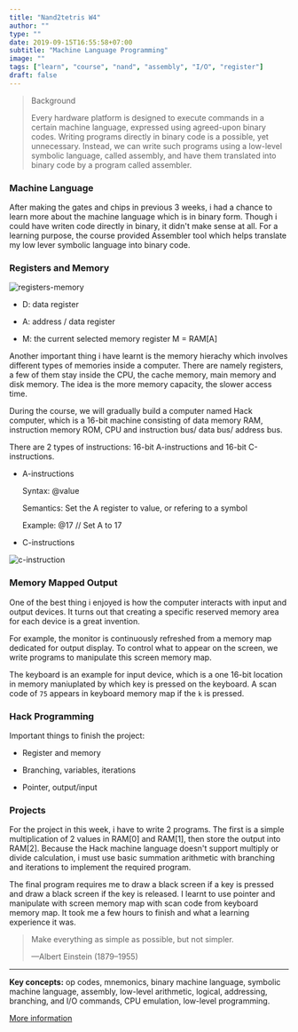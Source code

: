 ```yaml
---
title: "Nand2tetris W4"
author: ""
type: ""
date: 2019-09-15T16:55:58+07:00
subtitle: "Machine Language Programming"
image: ""
tags: ["learn", "course", "nand", "assembly", "I/O", "register"]
draft: false
---
```


> Background
>
> Every hardware platform is designed to execute commands in a certain machine language, expressed using agreed-upon binary codes. Writing programs directly in binary code is a possible, yet unnecessary. Instead, we can write such programs using a low-level symbolic language, called assembly, and have them translated into binary code by a program called assembler.

### Machine Language

After making the gates and chips in previous 3 weeks, i had a chance to learn more about the machine language which is in binary form. Though i could have writen code directly in binary, it didn't make sense at all. For a learning purpose, the course provided Assembler tool which helps translate my low lever symbolic language into binary code.

### Registers and Memory

![registers-memory](/images/registers-memory.png)

- D: data register

- A: address / data register

- M: the current selected memory register M = RAM[A]

Another important thing i have learnt is the memory hierachy which involves different types of memories inside a computer. There are namely registers, a few of them stay inside the CPU, the cache memory, main memory and disk memory. The idea is the more memory capacity, the slower access time.

During the course, we will gradually build a computer named Hack computer, which is a 16-bit machine consisting of data memory RAM, instruction memory ROM, CPU and instruction bus/ data bus/ address bus.

There are 2 types of instructions: 16-bit A-instructions and 16-bit C-instructions.

- A-instructions

    Syntax: @value

    Semantics: Set the A register to value, or refering to a symbol

    Example: @17 // Set A to 17

- C-instructions

![c-instruction](/images/c-instruction.png)

### Memory Mapped Output

One of the best thing i enjoyed is how the computer interacts with input and output devices. It turns out that creating a specific reserved memory area for each device is a great invention. 

For example, the monitor is continuously refreshed from a memory map dedicated for output display. To control what to appear on the screen, we write programs to manipulate this screen memory map. 

The keyboard is an example for input device, which is a one 16-bit location in memory maniuplated by which key is pressed on the keyboard. A scan code of `75` appears in keyboard memory map if the `k` is pressed.

### Hack Programming

Important things to finish the project:

- Register and memory

- Branching, variables, iterations

- Pointer, output/input

### Projects

For the project in this week, i have to write 2 programs. The first is a simple multiplication of 2 values in RAM[0] and RAM[1], then store the output into RAM[2]. Because the Hack machine language doesn't support multiply or divide calculation, i must use basic summation arithmetic with branching and iterations to implement the required program.

The final program requires me to draw a black screen if a key is pressed and draw a black screen if the key is released. I learnt to use pointer and manipulate with screen memory map with scan code from keyboard memory map. It took me a few hours to finish and what a learning experience it was.

> Make everything as simple as possible, but not simpler.
>
> —Albert Einstein (1879–1955)

---

**Key concepts:** op codes, mnemonics, binary machine language, symbolic machine language, assembly, low-level arithmetic, logical, addressing, branching, and I/O commands, CPU emulation, low-level programming.

[More information][project04]

[project04]: https://www.nand2tetris.org/project04